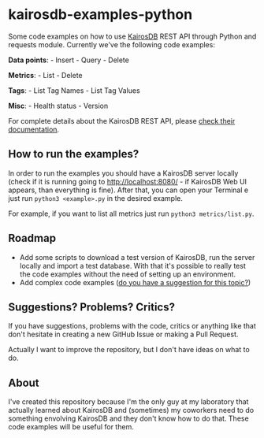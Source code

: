 # kairosdb-examples-python

Some code examples on how to use [KairosDB](http://kairosdb.org/) REST API through Python and requests module. Currently we've the following code examples:

**Data points**:
	- Insert
	- Query
	- Delete

**Metrics**:
	- List
	- Delete

**Tags**:
	- List Tag Names
	- List Tag Values

**Misc**:
	- Health status
	- Version

For complete details about the KairosDB REST API, please [check their documentation](http://kairosdb.github.io/docs/build/html/restapi/index.html).

## How to run the examples? 
In order to run the examples you should have a KairosDB server locally (check if it is running going to [http://localhost:8080/](http://localhost:8080/) - if KairosDB Web UI appears, than everything is fine). After that, you can open your Terminal e just run `python3 <example>.py` in the desired example.

For example, if you want to list all metrics just run `python3 metrics/list.py`. 

## Roadmap

- Add some scripts to download a test version of KairosDB, run the server locally and import a test database. With that it's possible to really test the code examples without the need of setting up an environment.
- Add complex code examples ([do you have a suggestion for this topic?]())

## Suggestions? Problems? Critics? 
If you have suggestions, problems with the code, critics or anything like that don't hesitate in creating a new GitHub Issue or making a Pull Request. 

Actually I want to improve the repository, but I don't have ideas on what to do.

## About
I've created this repository because I'm the only guy at my laboratory that actually learned about KairosDB and (sometimes) my coworkers need to do something envolving KairosDB and they don't know how to do that. These code examples will be useful for them.